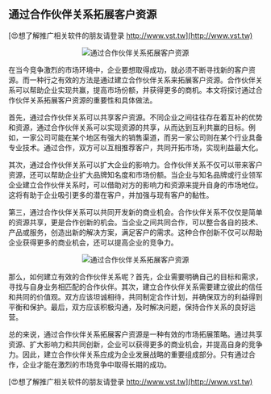 ## **通过合作伙伴关系拓展客户资源**

[😍想了解推广相关软件的朋友请登录 http://www.vst.tw](http://www.vst.tw)

 <center><img src="https://vst.tw/MP4/tuiguang/png/6.png" alt="通过合作伙伴关系拓展客户资源"></center>

在当今竞争激烈的市场环境中，企业要想取得成功，就必须不断寻找新的客户资源。而一种行之有效的方法是通过建立合作伙伴关系来拓展客户资源。合作伙伴关系可以帮助企业实现共赢，提高市场份额，并获得更多的商机。本文将探讨通过合作伙伴关系拓展客户资源的重要性和具体做法。

首先，通过合作伙伴关系可以共享客户资源。不同企业之间往往存在着互补的优势和资源，通过合作伙伴关系可以实现资源的共享，从而达到互利共赢的目标。例如，一家公司可能在某个地区有强大的销售渠道，而另一家公司则在某个行业具备专业技术。通过合作，双方可以互相推荐客户，共同开拓市场，实现利益最大化。

其次，通过合作伙伴关系可以扩大企业的影响力。合作伙伴关系不仅可以带来客户资源，还可以帮助企业扩大品牌知名度和市场份额。当企业与知名品牌或行业领军企业建立合作伙伴关系时，可以借助对方的影响力和资源来提升自身的市场地位。这将有助于企业吸引更多的潜在客户，并加强与现有客户的黏性。

第三，通过合作伙伴关系可以共同开发新的商业机会。合作伙伴关系不仅仅是简单的资源共享，更是合作创新的机会。当企业之间共同合作，可以整合各自的技术、产品或服务，创造出新的解决方案，满足客户的需求。这种合作创新不仅可以帮助企业获得更多的商业机会，还可以提高企业的竞争力。

 <center><img src="https://vst.tw/MP4/tuiguang/png/8.png" alt="通过合作伙伴关系拓展客户资源"></center>

那么，如何建立有效的合作伙伴关系呢？首先，企业需要明确自己的目标和需求，寻找与自身业务相匹配的合作伙伴。其次，建立合作伙伴关系需要建立彼此的信任和共同的价值观。双方应该坦诚相待，共同制定合作计划，并确保双方的利益得到平衡和保护。最后，双方应该积极沟通，及时解决问题，保持合作关系的良好运营。

总的来说，通过合作伙伴关系拓展客户资源是一种有效的市场拓展策略。通过共享资源、扩大影响力和共同创新，企业可以获得更多的商业机会，并提高自身的竞争力。因此，建立合作伙伴关系应成为企业发展战略的重要组成部分。只有通过合作，企业才能在激烈的市场竞争中取得长期的成功。

[😍想了解推广相关软件的朋友请登录 http://www.vst.tw](http://www.vst.tw)



